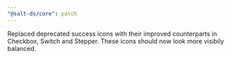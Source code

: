 ```yaml
---
"@salt-ds/core": patch
---
```


Replaced deprecated success icons with their improved counterparts in Checkbox, Switch and Stepper. These icons should now look more visibily balanced.

